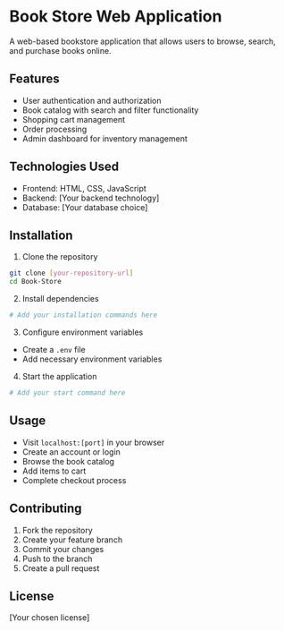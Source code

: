 # Book Store Web Application

A web-based bookstore application that allows users to browse, search, and purchase books online.

## Features

- User authentication and authorization
- Book catalog with search and filter functionality
- Shopping cart management
- Order processing
- Admin dashboard for inventory management

## Technologies Used

- Frontend: HTML, CSS, JavaScript
- Backend: [Your backend technology]
- Database: [Your database choice]

## Installation

1. Clone the repository
```bash
git clone [your-repository-url]
cd Book-Store
```

2. Install dependencies
```bash
# Add your installation commands here
```

3. Configure environment variables
- Create a `.env` file
- Add necessary environment variables

4. Start the application
```bash
# Add your start command here
```

## Usage

- Visit `localhost:[port]` in your browser
- Create an account or login
- Browse the book catalog
- Add items to cart
- Complete checkout process

## Contributing

1. Fork the repository
2. Create your feature branch
3. Commit your changes
4. Push to the branch
5. Create a pull request

## License

[Your chosen license]
